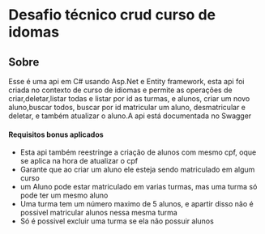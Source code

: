 # Desafio técnico crud curso de idomas

## Sobre
Esse é uma api em C# usando Asp.Net e  Entity framework, esta api foi criada no contexto de curso de idiomas e permite as operações de criar,deletar,listar todas e listar por id as turmas, e alunos, criar um novo aluno,buscar todos, buscar por id
matricular um aluno, desmatricular e deletar, e também atualizar o aluno.A api está documentada no Swagger

#### Requisitos bonus aplicados
- Esta api também reestringe a criação de alunos com mesmo cpf, oque se aplica na hora de atualizar o cpf
- Garante que ao criar um aluno ele esteja sendo matriculado em algum curso
- um Aluno pode estar matriculado em varias turmas, mas uma turma só pode ter um mesmo aluno
- Uma turma tem um número maximo de 5 alunos, e apartir disso não é possivel matricular alunos nessa mesma turma
- Só é possivel excluir uma turma se ela não possuir alunos

